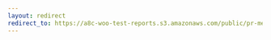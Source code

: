 ```yaml
---
layout: redirect
redirect_to: https://a8c-woo-test-reports.s3.amazonaws.com/public/pr-merge/41732/e2e/index.html
---
```

